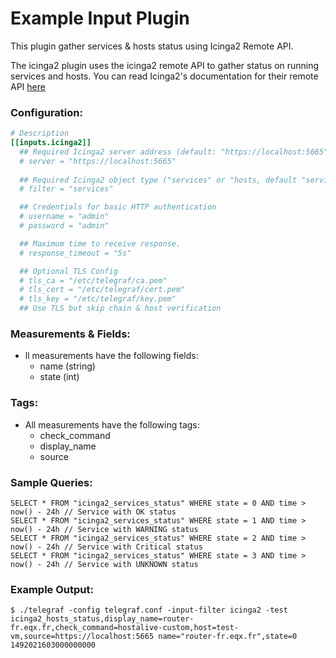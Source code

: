 # Example Input Plugin

This plugin gather services & hosts status using Icinga2 Remote API.

The icinga2 plugin uses the icinga2 remote API to gather status on running
services and hosts. You can read Icinga2's documentation for their remote API
[here](https://docs.icinga.com/icinga2/latest/doc/module/icinga2/chapter/icinga2-api)

### Configuration:

```toml
# Description
[[inputs.icinga2]]
  ## Required Icinga2 server address (default: "https://localhost:5665")
  # server = "https://localhost:5665"
  
  ## Required Icinga2 object type ("services" or "hosts, default "services")
  # filter = "services"

  ## Credentials for basic HTTP authentication
  # username = "admin"
  # password = "admin"

  ## Maximum time to receive response.
  # response_timeout = "5s"

  ## Optional TLS Config
  # tls_ca = "/etc/telegraf/ca.pem"
  # tls_cert = "/etc/telegraf/cert.pem"
  # tls_key = "/etc/telegraf/key.pem"
  ## Use TLS but skip chain & host verification
```

### Measurements & Fields:

- ll measurements have the following fields:
    - name (string)
    - state (int)

### Tags:

- All measurements have the following tags:
    - check_command
    - display_name
    - source

### Sample Queries:

```
SELECT * FROM "icinga2_services_status" WHERE state = 0 AND time > now() - 24h // Service with OK status
SELECT * FROM "icinga2_services_status" WHERE state = 1 AND time > now() - 24h // Service with WARNING status
SELECT * FROM "icinga2_services_status" WHERE state = 2 AND time > now() - 24h // Service with Critical status
SELECT * FROM "icinga2_services_status" WHERE state = 3 AND time > now() - 24h // Service with UNKNOWN status
```

### Example Output:

```
$ ./telegraf -config telegraf.conf -input-filter icinga2 -test
icinga2_hosts_status,display_name=router-fr.eqx.fr,check_command=hostalive-custom,host=test-vm,source=https://localhost:5665 name="router-fr.eqx.fr",state=0 1492021603000000000
```
